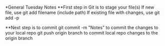 *General Tuesday Notes
**First step in Git is to stage your file(s)
If new file, use git add filename (include path)
If existing file with changes, use git add -p

**Next step is to commit
git commit -m "Notes" to commit the changes to your local repo
git push origin branch to commit local repo changes to the origin branch

